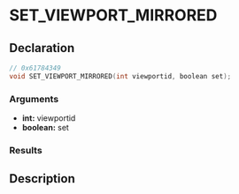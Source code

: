 # SET_VIEWPORT_MIRRORED

## Declaration
```cpp
// 0x61784349
void SET_VIEWPORT_MIRRORED(int viewportid, boolean set);
```

### Arguments
- **int:** viewportid
- **boolean:** set

### Results

## Description
